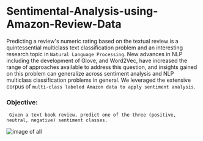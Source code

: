 # Sentimental-Analysis-using-Amazon-Review-Data

Predicting a review's numeric rating based on the textual review is a quintessential multiclass text classification problem and an interesting research topic in ```Natural Language Processing```. New advances in NLP including the development of Glove, and Word2Vec, have increased the range of approaches available to address this question, and insights gained on this problem can generalize across sentiment analysis and NLP multiclass classification problems in general. We leveraged the extensive corpus of ```multi-class labeled Amazon data to apply sentiment analysis```.

### Objective:
     Given a text book review, predict one of the three (positive, neutral, negative) sentiment classes.


  ![image of all]('https://github.com/samarth3557/Sentimental-Analysis-using-Amazon-Review-Data/blob/main/Model%20Deployement/Amazon-Review-Analysis.png')
